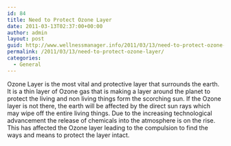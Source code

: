 ```yaml
---
id: 84
title: Need to Protect Ozone Layer
date: 2011-03-13T02:37:00+00:00
author: admin
layout: post
guid: http://www.wellnessmanager.info/2011/03/13/need-to-protect-ozone-layer/
permalink: /2011/03/13/need-to-protect-ozone-layer/
categories:
  - General
---
```

Ozone Layer is the most vital and protective layer that surrounds the earth. It is a thin layer of Ozone gas that is making a layer around the planet to protect the living and non living things form the scorching sun. If the Ozone layer is not there, the earth will be affected by the direct sun rays which may wipe off the entire living things. Due to the increasing technological advancement the release of chemicals into the atmosphere is on the rise. This has affected the Ozone layer leading to the compulsion to find the ways and means to protect the layer intact.